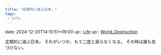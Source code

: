 ```yaml
---
title: "定期的に滅ぶ日本。"
tags:
 - Info
---
```


date: 2024-12-20T14:10:51+09:00
up:: [Life](Bar/Novel/Chaos/Life.md)
up:: [World_Destruction](Bar/Novel/Topics/World_Destruction.md)

定期的に滅ぶ日本。
それがいつか、もう二度と戻らなくなる。
その時は誰も気づけない。